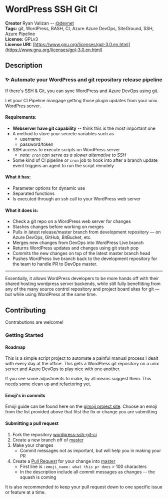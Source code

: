 # WordPress SSH Git CI

**Creator** Ryan Valizan -- [@devnet](https://github.com/devnetkc)  
**Tags:** git, WordPress, BASH, CI, Azure Azure DevOps, SiteGround, SSH, Azure Pipeline  
**License:** GPLv3  
**License URI:** [https://www.gnu.org/licenses/gpl-3.0.en.html](https://www.gnu.org/licenses/gpl-3.0.en.html)  

## Description

### ✨ Automate your WordPress and git repository release pipeline

If there's SSH & Git, you can sync WordPress and Azure DevOps using git.

Let your CI Pipeline mangage getting those plugin updates from your unix WordPres server.  

<!-- markdownlint-disable -->
#### Requirements:
<!-- markdownlint-restore -->

- **Webserver have git capability** -- think this is the most important one
- A method to store your secrete variables such as
  - username
  - password/token
- SSH access to execute scripts on WordPress server
  - *note: `cron` can serve as a slower alternative to SSH*
- Some kind of CI pipeline or `cron` job to hook into after a branch update event triggers an agent to run the script remotely

<!-- markdownlint-disable -->
#### What it has:
<!-- markdownlint-restore -->

- Parameter options for dynamic use
- Separated functions
- Is executed through an ssh call to your WordPress web server

<!-- markdownlint-disable -->
#### What it does is:
<!-- markdownlint-restore -->

- Check a git repo on a WordPress web server for changes
- Stashes changes before working on merges
- Pulls in latest release/master branch from development repository — on Azure DevOps, GitHub, BitBucket, etc.
- Merges new changes from DevOps into WordPress Live branch
- Returns WordPress updates and changes using git stash pop
- Commits the new changes on top of the latest master branch head
- Pushes WordPress live branch back to the development repository for the team to handle PR to DevOps master.

---

Essentially, it allows WordPress developers to be more hands off with their shared hosting wordpress server backends, while still fully benefitting from any of the many source control repository and project board sites for git — but while using WordPress at the same time.

## Contributing

Contrabutions are welcome!

### Getting Started

#### Roadmap

This is a simple script project to automate a painful manual process I dealt with every day at the office. This gets a WordPress git repository on a unix server and Azure DevOps to play nice with one another.

If you see some adjustments to make, by all means suggest them.  This needs some clean up and refactoring yet.

#### Emoji's in commits

Emoji guide can be found here on the [gimoji project site](https://gitmoji.carloscuesta.me/).  Choose an emoji from the list provided above that fitst the fix or change you are submitting

#### Submitting a pull request

1) Fork the repository [wordpress-ssh-git-ci](https://github.com/devnetkc)
2) Create a new branch off of [master](https://github.com/devnetkc)
3) Make your changes
   - Commit messages not as important, but will help you in making your PR
4) Create a [Pull Request](https://github.com/devnetkc) for your change into [master](https://github.com/devnetkc)
   - First line is `:emoji_name: what this pr does` > 100 characters
   - In the description include all commit messages as changes -- the squash is coming

It is also recommended to keep your pull request down to one specific issue or feature at a time.
